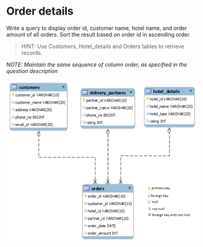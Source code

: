 # Order details

Write a query to display order id, customer name, hotel name, and order amount of all orders. Sort the result based on order id in ascending order.

> HINT: Use Customers, Hotel_details and Orders tables to retrieve records.

*NOTE: Maintain the same sequence of column order, as specified in the question description*

![database diagram](../../../database_3.png)